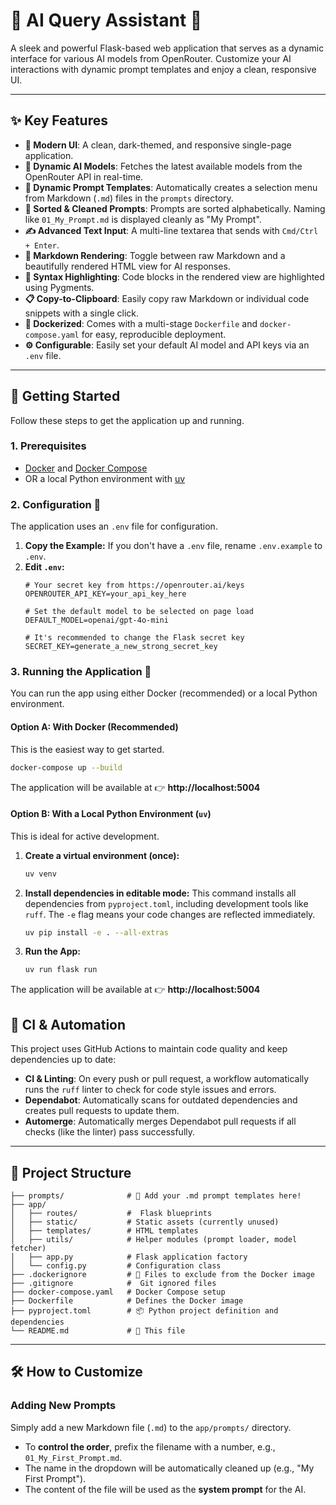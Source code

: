# 🚀 AI Query Assistant 🤖

A sleek and powerful Flask-based web application that serves as a dynamic interface for various AI models from OpenRouter. Customize your AI interactions with dynamic prompt templates and enjoy a clean, responsive UI.

---

## ✨ Key Features

-   **🎨 Modern UI**: A clean, dark-themed, and responsive single-page application.
-   **🔄 Dynamic AI Models**: Fetches the latest available models from the OpenRouter API in real-time.
-   **📂 Dynamic Prompt Templates**: Automatically creates a selection menu from Markdown (`.md`) files in the `prompts` directory.
-   **🔢 Sorted & Cleaned Prompts**: Prompts are sorted alphabetically. Naming like `01_My_Prompt.md` is displayed cleanly as "My Prompt".
-   **✍️ Advanced Text Input**: A multi-line textarea that sends with `Cmd/Ctrl + Enter`.
-   **📄 Markdown Rendering**: Toggle between raw Markdown and a beautifully rendered HTML view for AI responses.
-   **🎨 Syntax Highlighting**: Code blocks in the rendered view are highlighted using Pygments.
-   **📋 Copy-to-Clipboard**: Easily copy raw Markdown or individual code snippets with a single click.
-   **🐳 Dockerized**: Comes with a multi-stage `Dockerfile` and `docker-compose.yaml` for easy, reproducible deployment.
-   **⚙️ Configurable**: Easily set your default AI model and API keys via an `.env` file.

---

## 🏁 Getting Started

Follow these steps to get the application up and running.

### 1. Prerequisites

-   [Docker](https://www.docker.com/get-started) and [Docker Compose](https://docs.docker.com/compose/install/)
-   OR a local Python environment with [uv](https://github.com/astral-sh/uv)

### 2. Configuration 🔑

The application uses an `.env` file for configuration.

1.  **Copy the Example:** If you don't have a `.env` file, rename `.env.example` to `.env`.
2.  **Edit `.env`:**
    ```dotenv
    # Your secret key from https://openrouter.ai/keys
    OPENROUTER_API_KEY=your_api_key_here

    # Set the default model to be selected on page load
    DEFAULT_MODEL=openai/gpt-4o-mini

    # It's recommended to change the Flask secret key
    SECRET_KEY=generate_a_new_strong_secret_key
    ```

### 3. Running the Application 🚀

You can run the app using either Docker (recommended) or a local Python environment.

#### Option A: With Docker (Recommended)

This is the easiest way to get started.

```bash
docker-compose up --build
```

The application will be available at 👉 **http://localhost:5004**

#### Option B: With a Local Python Environment (`uv`)

This is ideal for active development.

1.  **Create a virtual environment (once):**
    ```bash
    uv venv
    ```
2.  **Install dependencies in editable mode:**
    This command installs all dependencies from `pyproject.toml`, including development tools like `ruff`. The `-e` flag means your code changes are reflected immediately.
    ```bash
    uv pip install -e . --all-extras
    ```
3.  **Run the App:**
    ```bash
    uv run flask run
    ```

The application will be available at 👉 **http://localhost:5004**

## 🤖 CI & Automation

This project uses GitHub Actions to maintain code quality and keep dependencies up to date:

-   **CI & Linting**: On every push or pull request, a workflow automatically runs the `ruff` linter to check for code style issues and errors.
-   **Dependabot**: Automatically scans for outdated dependencies and creates pull requests to update them.
-   **Automerge**: Automatically merges Dependabot pull requests if all checks (like the linter) pass successfully.

---

## 📁 Project Structure

```
├── prompts/              # 📂 Add your .md prompt templates here!
├── app/
│   ├── routes/           #  Flask blueprints
│   ├── static/           # Static assets (currently unused)
│   ├── templates/        # HTML templates
│   ├── utils/            # Helper modules (prompt loader, model fetcher)
│   ├── app.py            # Flask application factory
│   └── config.py         # Configuration class
├── .dockerignore         # 🐳 Files to exclude from the Docker image
├── .gitignore            #  Git ignored files
├── docker-compose.yaml   # Docker Compose setup
├── Dockerfile            # Defines the Docker image
├── pyproject.toml        # 📦 Python project definition and dependencies
└── README.md             # 📄 This file
```

---

## 🛠️ How to Customize

### Adding New Prompts

Simply add a new Markdown file (`.md`) to the `app/prompts/` directory.

-   To **control the order**, prefix the filename with a number, e.g., `01_My_First_Prompt.md`.
-   The name in the dropdown will be automatically cleaned up (e.g., "My First Prompt").
-   The content of the file will be used as the **system prompt** for the AI.